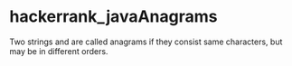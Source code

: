 # hackerrank_javaAnagrams
Two strings and are called anagrams if they consist same characters, but may be in different orders.
